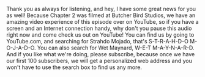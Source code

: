 Thank you as always for listening, and hey, I have some great news for you as well! Because Chapter 2 was filmed at Butcher Bird Studios, we have an amazing video experience of this episode over on YouTube, so if you have a screen and an Internet connection handy, why don't you pause this audio right now and come check us out on YouTube! You can find us by going to YouTube.com, and searching for Strahdo Mojado, that's S-T-R-A-H-D-O M-O-J-A-D-O. You can also search for Wet Maynard, W-E-T M-A-Y-N-A-R-D. And if you like what we're doing, please subscribe, because once we have our first 100 subscribers, we will get a personalized web address and you won't have to use the search  box to find us any more.
